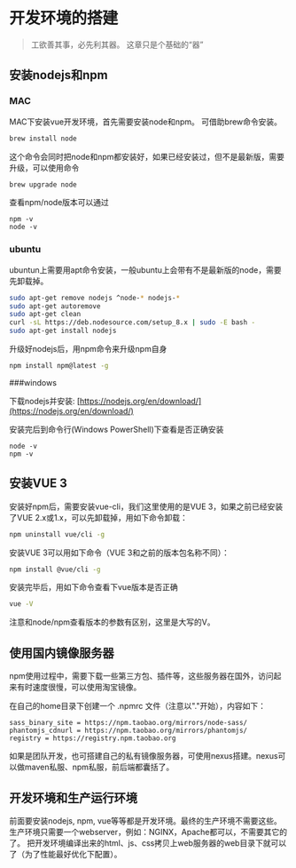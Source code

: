 # 开发环境的搭建

> 工欲善其事，必先利其器。 这章只是个基础的“器”

## 安装nodejs和npm
### MAC
MAC下安装vue开发环境，首先需要安装node和npm。
可借助brew命令安装。

```bash
brew install node
```
这个命令会同时把node和npm都安装好，如果已经安装过，但不是最新版，需要升级，可以使用命令

```bash
brew upgrade node
```
查看npm/node版本可以通过
```
npm -v
node -v
```
### ubuntu
ubuntun上需要用apt命令安装，一般ubuntu上会带有不是最新版的node，需要先卸载掉。

```bash
sudo apt-get remove nodejs ^node-* nodejs-*
sudo apt-get autoremove
sudo apt-get clean
curl -sL https://deb.nodesource.com/setup_8.x | sudo -E bash -
sudo apt-get install nodejs
```
升级好nodejs后，用npm命令来升级npm自身
```bash
npm install npm@latest -g
``` 

###windows

下载nodejs并安装: [https://nodejs.org/en/download/](https://nodejs.org/en/download/)

安装完后到命令行(Windows PowerShell)下查看是否正确安装

```
node -v
npm -v
```

## 安装VUE 3
安装好npm后，需要安装vue-cli，我们这里使用的是VUE 3，如果之前已经安装了VUE 2.x或1.x，可以先卸载掉，用如下命令卸载：

```bash
npm uninstall vue/cli -g
```
安装VUE 3可以用如下命令（VUE 3和之前的版本包名称不同）：

```bash
npm install @vue/cli -g
```

安装完毕后，用如下命令查看下vue版本是否正确

```bash
vue -V
```
注意和node/npm查看版本的参数有区别，这里是大写的V。


## 使用国内镜像服务器

npm使用过程中，需要下载一些第三方包、插件等，这些服务器在国外，访问起来有时速度很慢，可以使用淘宝镜像。

在自己的home目录下创建一个 .npmrc 文件（注意以"."开始），内容如下：

```
sass_binary_site = https://npm.taobao.org/mirrors/node-sass/
phantomjs_cdnurl = https://npm.taobao.org/mirrors/phantomjs/
registry = https://registry.npm.taobao.org
```
如果是团队开发，也可搭建自己的私有镜像服务器，可使用nexus搭建。nexus可以做maven私服、npm私服，前后端都囊括了。

## 开发环境和生产运行环境

前面要安装nodejs, npm, vue等等都是开发环境。最终的生产环境不需要这些。生产环境只需要一个webserver，例如：NGINX，Apache都可以，不需要其它的了。 把开发环境编译出来的html、js、css拷贝上web服务器的web目录下就可以了（为了性能最好优化下配置）。

